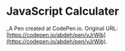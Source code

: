 # JavaScript Calculater
 _A Pen created at CodePen.io. Original URL: [https://codepen.io/abdeh/pen/vJrWjb](https://codepen.io/abdeh/pen/vJrWjb).

 